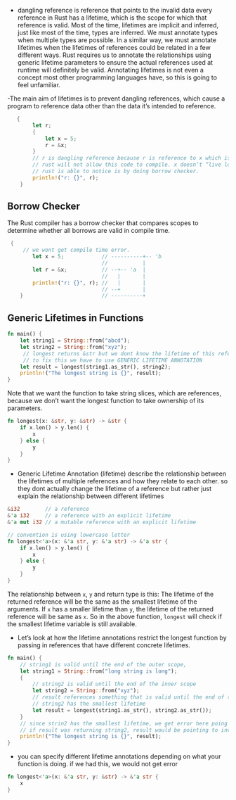- dangling reference is reference that points to the invalid data
  every reference in Rust has a lifetime, which is the scope for which that reference is valid. Most of the time, lifetimes are implicit and inferred, just like most of the time, types are inferred. We must annotate types when multiple types are possible. In a similar way, we must annotate lifetimes when the lifetimes of references could be related in a few different ways. Rust requires us to annotate the relationships using generic lifetime parameters to ensure the actual references used at runtime will definitely be valid. Annotating lifetimes is not even a concept most other programming languages have, so this is going to feel unfamiliar.

-The main aim of lifetimes is to prevent dangling references, which cause a program to reference data other than the data it’s intended to reference.

```rs
   {
        let r;
        {
            let x = 5;
            r = &x;
        }
        // r is dangling reference because r is reference to x which is declared inside this inner scope. when inner scope is done x is invalidated
        // rust will not allow this code to compile. x doesn’t “live long enough.
        // rust is able to notice is by doing borrow checker.
        println!("r: {}", r);
    }
```

## Borrow Checker

The Rust compiler has a borrow checker that compares scopes to determine whether all borrows are valid in compile time.

```rs
 {
     // we wont get compile time error.
        let x = 5;            // ----------+-- 'b
                              //           |
        let r = &x;           // --+-- 'a  |
                              //   |       |
        println!("r: {}", r); //   |       |
                              // --+       |
    }                         // ----------+

```

## Generic Lifetimes in Functions

```rs
fn main() {
    let string1 = String::from("abcd");
    let string2 = String::from("xyz");
     // longest returns &str but we dont know the lifetime of this reference. x or y. they might have different lifetimes.
     // to fix this we have to use GENERIC LIFETIME ANNOTATION
    let result = longest(string1.as_str(), string2);
    println!("The longest string is {}", result);
}
```

Note that we want the function to take string slices, which are references, because we don’t want the longest function to take ownership of its parameters.

```rs
fn longest(x: &str, y: &str) -> &str {
    if x.len() > y.len() {
        x
    } else {
        y
    }
}
```

- Generic Lifetime Annotation (lifetime) describe the relationship between the lifetimes of multiple references and how they relate to each other. so they dont actually change the lifetime of a reference but rather just explain the relationship between different lifetimes

```rs
&i32        // a reference
&'a i32     // a reference with an explicit lifetime
&'a mut i32 // a mutable reference with an explicit lifetime

// convention is using lowercase letter
fn longest<'a>(x: &'a str, y: &'a str) -> &'a str {
    if x.len() > y.len() {
        x
    } else {
        y
    }
}
```

The relationship between `x`, `y` and return type is this: The lifetime of the returned reference will be the same as the smallest lifetime of the arguments. If `x` has a smaller lifetime than `y`, the lifetime of the returned reference will be same as `x`. So in the above function, `longest` will check if the smallest lifetime variable is still available.

- Let’s look at how the lifetime annotations restrict the longest function by passing in references that have different concrete lifetimes.

```rs
fn main() {
    // string1 is valid until the end of the outer scope,
    let string1 = String::from("long string is long");
    {
        // string2 is valid until the end of the inner scope
        let string2 = String::from("xyz");
        // result references something that is valid until the end of the inner scope.
        // string2 has the smallest lifetime
        let result = longest(string1.as_str(), string2.as_str());
    }
    // since strin2 has the smallest lifetime, we get error here poing to string2 does not live long enough
    // if result was returning string2, result would be pointing to invalid data, a dangling reference
    println!("The longest string is {}", result);
}
```

- you can specify different lifetime annotations depending on what your function is doing. if we had this, we would not get error

```rs
fn longest<'a>(x: &'a str, y: &str) -> &'a str {
    x
}
```
